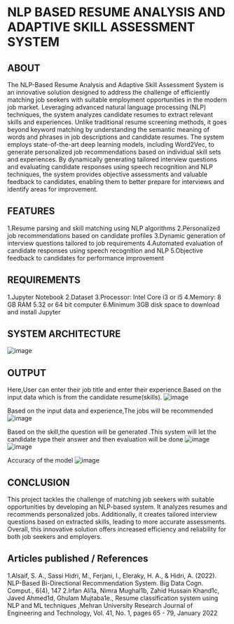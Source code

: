 # NLP BASED RESUME ANALYSIS AND ADAPTIVE SKILL ASSESSMENT SYSTEM

## ABOUT
The NLP-Based Resume Analysis and Adaptive Skill Assessment System is an innovative solution designed to address the challenge of efficiently matching job seekers with suitable employment opportunities in the modern job market. Leveraging advanced natural language processing (NLP) techniques, the system analyzes candidate resumes to extract relevant skills and experiences. Unlike traditional resume screening methods, it goes beyond keyword matching by understanding the semantic meaning of words and phrases in job descriptions and candidate resumes.
The system employs state-of-the-art deep learning models, including Word2Vec, to generate personalized job recommendations based on individual skill sets and experiences. By dynamically generating tailored interview questions and evaluating candidate responses using speech recognition and NLP techniques, the system provides objective assessments and valuable feedback to candidates, enabling them to better prepare for interviews and identify areas for improvement.

## FEATURES
1.Resume parsing and skill matching using NLP algorithms
2.Personalized job recommendations based on candidate profiles
3.Dynamic generation of interview questions tailored to job requirements
4.Automated evaluation of candidate responses using speech recognition and NLP
5.Objective feedback to candidates for performance improvement

## REQUIREMENTS
1.Jupyter Notebook
2.Dataset
3.Processor: Intel Core i3 or i5
4.Memory: 8 GB RAM
5.32 or 64 bit computer
6.Minimum 3GB disk space to download and install Jupyter

## SYSTEM ARCHITECTURE
![image](https://github.com/Haripriya-Karnakaran/Project-phase-2/assets/142208150/493d9aa8-b7e9-4df1-a643-79ddba1e62f9)

## OUTPUT
Here,User can enter their job title and enter their experience.Based on the input data which is from the candidate resume(skills).
![image](https://github.com/Haripriya-Karnakaran/Project-phase-2/assets/142208150/35965938-026f-430f-b236-e8188a2d53a5)

Based on the input data and experience,The jobs will be recommended
![image](https://github.com/Haripriya-Karnakaran/Project-phase-2/assets/142208150/7e1c6477-fbdf-4aa2-b4df-70a195c5c53c)

Based on the skill,the question will be generated .This system will let the candidate type their answer and then evaluation will be done
![image](https://github.com/Haripriya-Karnakaran/Project-phase-2/assets/142208150/554b38ec-39e9-40f6-882b-27261d76fb54)
![image](https://github.com/Haripriya-Karnakaran/Project-phase-2/assets/142208150/94610450-8366-432e-a94c-cf03d05fd689)

Accuracy of the model
![image](https://github.com/Haripriya-Karnakaran/Project-phase-2/assets/142208150/41cedfc5-3ab9-45c4-864e-c6ba4e15343b)

## CONCLUSION
This project tackles the challenge of matching job seekers with suitable opportunities by developing an NLP-based system. 
It analyzes resumes and  recommends personalized jobs.
Additionally, it creates tailored interview questions based on extracted skills, leading to more accurate assessments. 
Overall, this innovative solution offers increased efficiency and reliability for both job seekers and employers.

## Articles published / References
1.Alsaif, S. A., Sassi Hidri, M., Ferjani, I., Eleraky, H. A., & Hidri, A. (2022). NLP-Based Bi-Directional Recommendation System. Big Data Cogn. Comput., 6(4), 147
2.Irfan Ali1a, Nimra Mughal1b, Zahid Hussain Khand1c, Javed Ahmed1d, Ghulam Mujtaba1e., Resume classification system using NLP and ML techniques ,Mehran University Research Journal of Engineering and Technology, Vol. 41, No. 1, pages 65 - 79, January 2022









